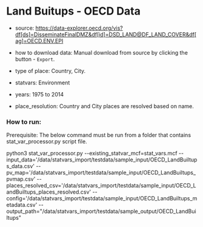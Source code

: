 # Land Buitups - OECD Data

- source: https://data-explorer.oecd.org/vis?df[ds]=DisseminateFinalDMZ&df[id]=DSD_LAND@DF_LAND_COVER&df[ag]=OECD.ENV.EPI

- how to download data: Manual download from source by clicking the button - `Export`.

- type of place: Country, City.

- statvars: Environment

- years: 1975 to 2014
- place_resolution: Country and City places are resolved based on name.

### How to run:

Prerequisite: The below command must be run from a folder that contains stat_var_processor.py script file.

python3 stat_var_processor.py --existing_statvar_mcf=stat_vars.mcf --input_data='/data/statvars_import/testdata/sample_input/OECD_LandBuiltups_data.csv' --pv_map='/data/statvars_import/testdata/sample_input/OECD_LandBuiltups_pvmap.csv' --places_resolved_csv='/data/statvars_import/testdata/sample_input/OECD_LandBuiltups_places_resolved.csv' --config='/data/statvars_import/testdata/sample_input/OECD_LandBuiltups_metadata.csv'  --output_path="/data/statvars_import/testdata/sample_output/OECD_LandBuiltups"

 

